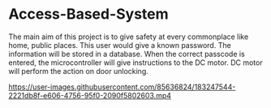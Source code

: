 # Access-Based-System
The main aim of this project is to give safety at every commonplace like home, public places. This user would give a known password. The information will be stored in a database. When the correct passcode is entered, the microcontroller will give instructions to the DC motor. DC motor will perform the action on door unlocking. 


https://user-images.githubusercontent.com/85636824/183247544-2221db8f-e606-4756-95f0-2090f5802603.mp4

